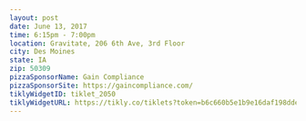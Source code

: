 ```yaml
---
layout: post
date: June 13, 2017
time: 6:15pm - 7:00pm
location: Gravitate, 206 6th Ave, 3rd Floor
city: Des Moines
state: IA
zip: 50309
pizzaSponsorName: Gain Compliance
pizzaSponsorSite: https://gaincompliance.com/
tiklyWidgetID: tiklet_2050
tiklyWidgetURL: https://tikly.co/tiklets?token=b6c660b5e1b9e16daf198dde6250e5a50a8dfab6
---
```

